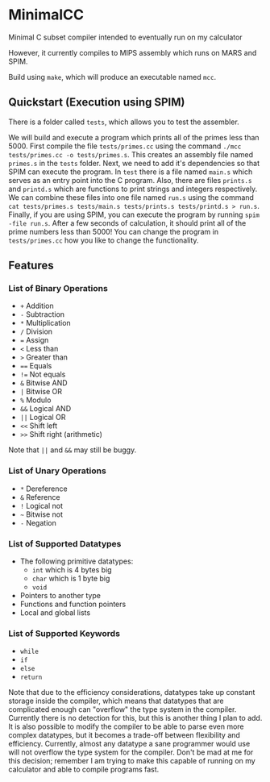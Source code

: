 # MinimalCC
Minimal C subset compiler intended to eventually run on my calculator

However, it currently compiles to MIPS assembly which runs on MARS and SPIM.

Build using `make`, which will produce an executable named `mcc`.

## Quickstart (Execution using SPIM)
There is a folder called `tests`, which allows you to test the assembler. 

We will build and execute a program which prints all of the primes less than 5000. First compile the file `tests/primes.cc` using the command `./mcc tests/primes.cc -o tests/primes.s`. This creates an assembly file named `primes.s` in the `tests` folder. Next, we need to add it's dependencies so that SPIM can execute the program. In `test` there is a file named `main.s` which serves as an entry point into the C program. Also, there are files `prints.s` and `printd.s` which are functions to print strings and integers respectively. We can combine these files into one file named `run.s` using the command `cat tests/primes.s tests/main.s tests/prints.s tests/printd.s > run.s`. Finally, if you are using SPIM, you can execute the program by running `spim -file run.s`. After a few seconds of calculation, it should print all of the prime numbers less than 5000! You can change the program in `tests/primes.cc` how you like to change the functionality. 

## Features
### List of Binary Operations
- `+` Addition
- `-` Subtraction
- `*` Multiplication
- `/` Division
- `=` Assign
- `<` Less than
- `>` Greater than
- `==` Equals
- `!=` Not equals
- `&` Bitwise AND
- `|` Bitwise OR
- `%` Modulo
- `&&` Logical AND
- `||` Logical OR
- `<<` Shift left
- `>>` Shift right (arithmetic)

Note that `||` and `&&` may still be buggy.
### List of Unary Operations
- `*` Dereference
- `&` Reference
- `!` Logical not
- `~` Bitwise not
- `-` Negation

### List of Supported Datatypes
- The following primitive datatypes:
  - `int` which is 4 bytes big
  - `char` which is 1 byte big
  - `void`
- Pointers to another type
- Functions and function pointers
- Local and global lists

### List of Supported Keywords
- `while`
- `if`
- `else`
- `return`

Note that due to the efficiency considerations, datatypes take up constant storage inside the compiler, which means that datatypes that are complicated enough can "overflow" the type system in the compiler. Currently there is no detection for this, but this is another thing I plan to add. It is also possible to modify the compiler to be able to parse even more complex datatypes, but it becomes a trade-off between flexibility and efficiency. Currently, almost any datatype a sane programmer would use will not overflow the type system for the compiler. Don't be mad at me for this decision; remember I am trying to make this capable of running on my calculator and able to compile programs fast. 
